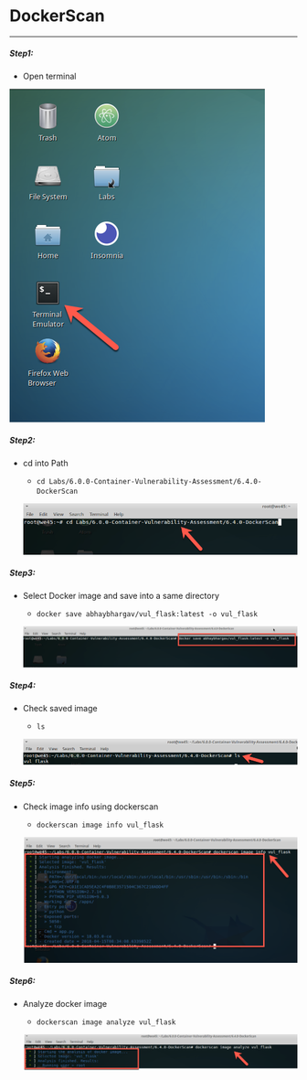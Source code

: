 # DockerScan

---

##### Step1:

* Open terminal

![](img/Open-Terminal.png)

##### Step2:

* cd into Path
    * `cd Labs/6.0.0-Container-Vulnerability-Assessment/6.4.0-DockerScan`

    ![](img/cd-lab-path.png)

##### Step3:

* Select Docker image and save into a same directory
    * `docker save abhaybhargav/vul_flask:latest -o vul_flask`

    ![](img/save-image.png)


##### Step4:

* Check saved image
    * `ls`

    ![](img/check-saved-image.png)
     
##### Step5:   

* Check image info using dockerscan
    * `dockerscan image info vul_flask`

    ![](img/docker-image-info.png)

##### Step6:

* Analyze docker image
    * `dockerscan image analyze vul_flask`

    ![](img/docker-image-analyze.png)
